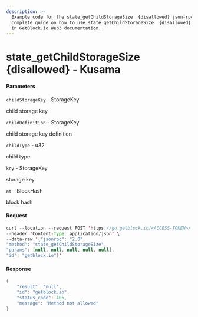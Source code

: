 ```yaml
---
description: >-
  Example code for the state_getChildStorageSize  {disallowed} json-rpc method.
  Сomplete guide on how to use state_getChildStorageSize  {disallowed} json-rpc
  in GetBlock.io Web3 documentation.
---
```


# state\_getChildStorageSize {disallowed} - Kusama

#### Parameters

`childStorageKey` - StorageKey

child storage key

`childDefinition` - StorageKey

child storage key definition

`childType` - u32

child type

`key` - StorageKey

storage key

`at` - BlockHash

block hash

#### Request

```java
curl --location --request POST 'https://go.getblock.io/<ACCESS-TOKEN>/' \
--header 'Content-Type: application/json' \
--data-raw '{"jsonrpc": "2.0",
"method": "state_getChildStorageSize",
"params": [null, null, null, null, null],
"id": "getblock.io"}'
```

#### Response

```java
{
    "result": "null",
    "id": "getblock.io",
    "status_code": 405,
    "message": "Method not allowed"
}
```
